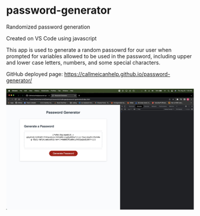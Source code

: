 # password-generator

Randomized password generation

Created on VS Code using javascript

This app is used to generate a random passowrd for our user when prompted for variables allowed to be used in the password, including upper and lower case letters, numbers, and some special characters.

GitHub deployed page: https://callmeicanhelp.github.io/password-generator/

![Screenshot](assets/images/1FD3A1AD-FBB4-4066-A8D1-9EE78EFB9307.jpeg)
